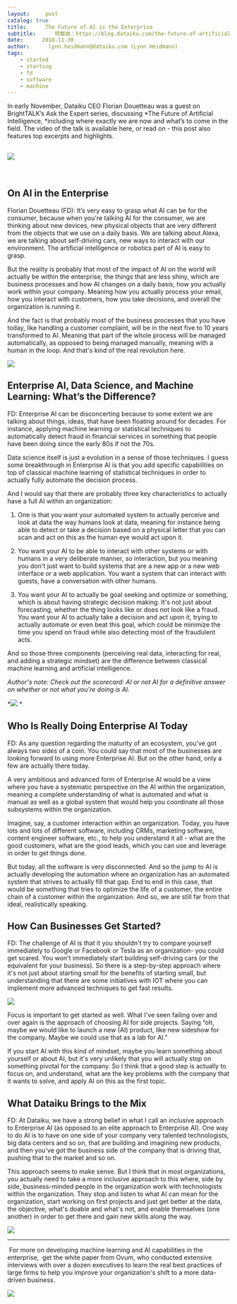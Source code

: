 ```yaml
---
layout:     post
catalog: true
title:      The Future of AI is the Enterprise
subtitle:      转载自：https://blog.dataiku.com/the-future-of-artificial-intelligence-is-the-enterprise
date:      2018-11-30
author:      lynn.heidmann@dataiku.com (Lynn Heidmann)
tags:
    - started
    - starting
    - fd
    - software
    - machine
---
```


In early November, Dataiku CEO Florian Douetteau was a guest on BrightTALK’s Ask the Expert series, discussing *The Future of Artificial Intelligence, *including where exactly we are now and what’s to come in the field. The video of the talk is available here, or read on - this post also features top excerpts and highlights.

## ![](https://blog.dataiku.com/hs-fs/hubfs/florian-laptops.jpg?t=1543569797280&width=600&name=florian-laptops.jpg)
 

## On AI in the Enterprise

Florian Douetteau (FD): It’s very easy to grasp what AI can be for the consumer, because when you're talking AI for the consumer, we are thinking about new devices, new physical objects that are very different from the objects that we use on a daily basis. We are talking about Alexa, we are talking about self-driving cars, new ways to interact with our environment. The artificial intelligence or robotics part of AI is easy to grasp.

But the reality is probably that most of the impact of AI on the world will actually be within the enterprise, the things that are less shiny, which are business processes and how AI changes on a daily basis, how you actually work within your company. Meaning how you actually process your email, how you interact with customers, how you take decisions, and overall the organization is running it.

And the fact is that probably most of the business processes that you have today, like handling a customer complaint, will be in the next five to 10 years transformed to AI. Meaning that part of the whole process will be managed automatically, as opposed to being managed manually, meaning with a human in the loop. And that's kind of the real revolution here.

![](https://blog.dataiku.com/hs-fs/hubfs/ai-tools-chart.jpg?t=1543569797280&width=370&name=ai-tools-chart.jpg)







## Enterprise AI, Data Science, and Machine Learning: What’s the Difference?

FD: Enterprise AI can be disconcerting because to some extent we are talking about things, ideas, that have been floating around for decades. For instance, applying machine learning or statistical techniques to automatically detect fraud in financial services in something that people have been doing since the early 80s if not the 70s.

Data science itself is just a evolution in a sense of those techniques. I guess some breakthrough in Enterprise AI is that you add specific capabilities on top of classical machine learning of statistical techniques in order to actually fully automate the decision process.

And I would say that there are probably three key characteristics to actually have a full AI within an organization:

1. One is that you want your automated system to actually perceive and look at data the way humans look at data, meaning for instance being able to detect or take a decision based on a physical letter that you can scan and act on this as the human eye would act upon it.

1. You want your AI to be able to interact with other systems or with humans in a very deliberate manner, so interaction, but you meaning you don't just want to build systems that are a new app or a new web interface or a web application. You want a system that can interact with guests, have a conversation with other humans.

1. You want your AI to actually be goal seeking and optimize or something, which is about having strategic decision making. It's not just about forecasting, whether the thing looks like or does not look like a fraud. You want your AI to actually take a decision and act upon it, trying to actually automate or even beat this goal, which could be minimize the time you spend on fraud while also detecting most of the fraudulent acts.


And so those three components (perceiving real data, interacting for real, and adding a strategic mindset) are the difference between classical machine learning and artificial intelligence.

*Author's note: Check out the scorecard: AI or not AI for a definitive answer on whether or not what you're doing is AI.*

*![](https://blog.dataiku.com/hs-fs/hubfs/scorecard.png?t=1543569797280&width=1712&name=scorecard.png)
*

## Who Is Really Doing Enterprise AI Today

FD: As any question regarding the maturity of an ecosystem, you've got always two sides of a coin. You could say that most of the businesses are looking forward to using more Enterprise AI. But on the other hand, only a few are actually there today.

A very ambitious and advanced form of Enterprise AI would be a view where you have a systematic perspective on the AI within the organization, meaning a complete understanding of what is automated and what is manual as well as a global system that would help you coordinate all those subsystems within the organization.

Imagine, say, a customer interaction within an organization. Today, you have lots and lots of different software, including CRMs, marketing software, content engineer software, etc., to help you understand it all - what are the good customers, what are the good leads, which you can use and leverage in order to get things done.

But today, all the software is very disconnected. And so the jump to AI is actually developing the automation where an organization has an automated system that strives to actually fill that gap. End to end in this case, that would be something that tries to optimize the life of a customer, the entire chain of a customer within the organization. And so, we are still far from that ideal, realistically speaking.

## How Can Businesses Get Started?

FD: The challenge of AI is that it you shouldn't try to compare yourself immediately to Google or Facebook or Tesla as an organization- you could get scared. You won't immediately start building self-driving cars (or the equivalent for your business). So there is a step-by-step approach where it's not just about starting small for the benefits of starting small, but understanding that there are some initiatives with IOT where you can implement more advanced techniques to get fast results.

![](https://blog.dataiku.com/hs-fs/hubfs/MVP%20Graphic.jpg?t=1543569797280&width=343&name=MVP%20Graphic.jpg)


Focus is important to get started as well. What I've seen failing over and over again is the approach of choosing AI for side projects. Saying “oh, maybe we would like to launch a new (AI) product, like new sideshow for the company. Maybe we could use that as a lab for AI.”

If you start AI with this kind of mindset, maybe you learn something about yourself or about AI, but it's very unlikely that you will actually stop on something pivotal for the company. So I think that a good step is actually to focus on, and understand, what are the key problems with the company that it wants to solve, and apply AI on this as the first topic.

## What Dataiku Brings to the Mix

FD: At Dataiku, we have a strong belief in what I call an inclusive approach to Enterprise AI (as opposed to an elite approach to Enterprise AI). One way to do AI is to have on one side of your company very talented technologists, big data centers and so on, that are building and imagining new products, and then you've got the business side of the company that is driving that, pushing that to the market and so on.

This approach seems to make sense. But I think that in most organizations, you actually need to take a more inclusive approach to this where, side by side, business-minded people in the organization work with technologists within the organization. They stop and listen to what AI can mean for the organization, start working on first projects and just get better at the data, the objective, what's doable and what's not, and enable themselves (one another) in order to get there and gain new skills along the way.

![](https://blog.dataiku.com/hs-fs/hubfs/collaboration-dataiku-1.jpg?t=1543569797280&width=600&name=collaboration-dataiku-1.jpg)


---

 For more on developing machine learning and AI capabilities in the enterprise,  get the white paper from Ovum, who conducted extensive interviews with over a dozen executives to learn the real best practices of large firms to help you improve your organization's shift to a more data-driven business.

![](https://blog.dataiku.com/hs/cta/cta/default/2123903/d050fca9-6d65-4e1d-8956-d72bf14c2916.png)

